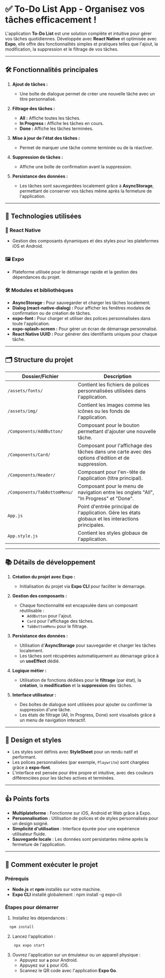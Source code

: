 # ✅ To-Do List App - Organisez vos tâches efficacement !

L'application **To-Do List** est une solution complète et intuitive pour gérer vos tâches quotidiennes. Développée avec **React Native** et optimisée avec **Expo**, elle offre des fonctionnalités simples et pratiques telles que l'ajout, la modification, la suppression et le filtrage de vos tâches.

---

## 🛠️ **Fonctionnalités principales**

1. **Ajout de tâches :**

    - Une boîte de dialogue permet de créer une nouvelle tâche avec un titre personnalisé.

2. **Filtrage des tâches :**

    - **All :** Affiche toutes les tâches.
    - **In Progress :** Affiche les tâches en cours.
    - **Done :** Affiche les tâches terminées.

3. **Mise à jour de l'état des tâches :**

    - Permet de marquer une tâche comme terminée ou de la réactiver.

4. **Suppression de tâches :**

    - Affiche une boîte de confirmation avant la suppression.

5. **Persistance des données :**
    - Les tâches sont sauvegardées localement grâce à **AsyncStorage**, permettant de conserver vos tâches même après la fermeture de l'application.

---

## 🧰 **Technologies utilisées**

### 📱 **React Native**

-   Gestion des composants dynamiques et des styles pour les plateformes iOS et Android.

### 🖼️ **Expo**

-   Plateforme utilisée pour le démarrage rapide et la gestion des dépendances du projet.

### 🛠️ **Modules et bibliothèques**

-   **AsyncStorage :** Pour sauvegarder et charger les tâches localement.
-   **Dialog (react-native-dialog) :** Pour afficher les fenêtres modales de confirmation ou de création de tâches.
-   **expo-font :** Pour charger et utiliser des polices personnalisées dans toute l'application.
-   **expo-splash-screen :** Pour gérer un écran de démarrage personnalisé.
-   **React Native UUID :** Pour générer des identifiants uniques pour chaque tâche.

---

## 🗂️ **Structure du projet**

| **Dossier/Fichier**          | **Description**                                                                                    |
| ---------------------------- | -------------------------------------------------------------------------------------------------- |
| `/assets/fonts/`             | Contient les fichiers de polices personnalisées utilisées dans l'application.                      |
| `/assets/img/`               | Contient les images comme les icônes ou les fonds de l'application.                                |
| `/Components/AddButton/`     | Composant pour le bouton permettant d'ajouter une nouvelle tâche.                                  |
| `/Components/Card/`          | Composant pour l'affichage des tâches dans une carte avec des options d'édition et de suppression. |
| `/Components/Header/`        | Composant pour l'en-tête de l'application (titre principal).                                       |
| `/Components/TabBottomMenu/` | Composant pour le menu de navigation entre les onglets "All", "In Progress" et "Done".             |
| `App.js`                     | Point d'entrée principal de l'application. Gère les états globaux et les interactions principales. |
| `App.style.js`               | Contient les styles globaux de l'application.                                                      |

---

## 📚 **Détails de développement**

1. **Création du projet avec Expo :**

    - Initialisation du projet via **Expo CLI** pour faciliter le démarrage.

2. **Gestion des composants :**

    - Chaque fonctionnalité est encapsulée dans un composant réutilisable :
        - `AddButton` pour l'ajout.
        - `Card` pour l'affichage des tâches.
        - `TabBottomMenu` pour le filtrage.

3. **Persistance des données :**

    - Utilisation d'**AsyncStorage** pour sauvegarder et charger les tâches localement.
    - Les tâches sont récupérées automatiquement au démarrage grâce à un **useEffect** dédié.

4. **Logique métier :**

    - Utilisation de fonctions dédiées pour le **filtrage** (par état), la **création**, la **modification** et la **suppression** des tâches.

5. **Interface utilisateur :**
    - Des boîtes de dialogue sont utilisées pour ajouter ou confirmer la suppression d'une tâche.
    - Les états de filtrage (All, In Progress, Done) sont visualisés grâce à un menu de navigation interactif.

---

## 🎨 **Design et styles**

-   Les styles sont définis avec **StyleSheet** pour un rendu natif et performant.
-   Les polices personnalisées (par exemple, `Playwrite`) sont chargées grâce à **expo-font**.
-   L'interface est pensée pour être propre et intuitive, avec des couleurs différenciées pour les tâches actives et terminées.

---

## 👍 **Points forts**

-   **Multiplateforme** : Fonctionne sur iOS, Android et Web grâce à Expo.
-   **Personnalisation** : Utilisation de polices et de styles personnalisés pour un design soigné.
-   **Simplicité d'utilisation** : Interface épurée pour une expérience utilisateur fluide.
-   **Sauvegarde locale** : Les données sont persistantes même après la fermeture de l'application.

---

## 🚀 **Comment exécuter le projet**

### Prérequis

-   **Node.js** et **npm** installés sur votre machine.
-   **Expo CLI** installé globalement :
    npm install -g expo-cli

### Étapes pour démarrer

1. Installez les dépendances :

```bash
  npm install
```

2. Lancez l'application :

```bash
    npx expo start
```

3. Ouvrez l'application sur un émulateur ou un appareil physique :
    - Appuyez sur **`a`** pour Android.
    - Appuyez sur **`i`** pour iOS.
    - Scannez le QR code avec l'application **Expo Go**.
